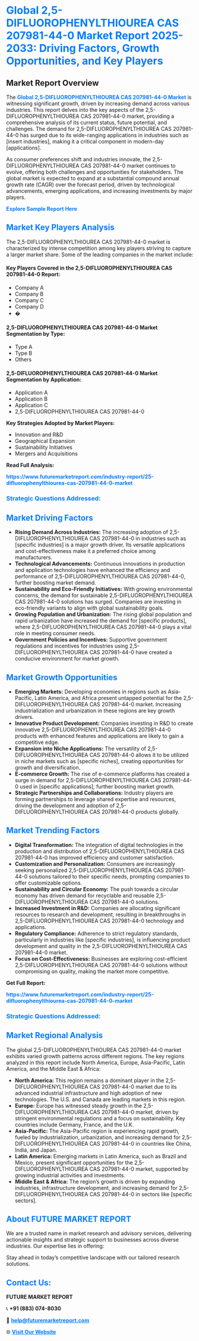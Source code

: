 <h1 style="color: #007BFF;">Global 2,5-DIFLUOROPHENYLTHIOUREA CAS 207981-44-0 Market Report 2025-2033: Driving Factors, Growth Opportunities, and Key Players</h1>

<section id="overview">
<h2>Market Report Overview</h2>
<p>The <a href="https://www.futuremarketreport.com/industry-report/25-difluorophenylthiourea-cas-207981-44-0-market" style="color: #007BFF; text-decoration: none;"><strong>Global 2,5-DIFLUOROPHENYLTHIOUREA CAS 207981-44-0 Market</strong></a> is witnessing significant growth, driven by increasing demand across various industries. This report delves into the key aspects of the 2,5-DIFLUOROPHENYLTHIOUREA CAS 207981-44-0 market, providing a comprehensive analysis of its current status, future potential, and challenges. The demand for 2,5-DIFLUOROPHENYLTHIOUREA CAS 207981-44-0 has surged due to its wide-ranging applications in industries such as [insert industries], making it a critical component in modern-day [applications].</p>
<p>As consumer preferences shift and industries innovate, the 2,5-DIFLUOROPHENYLTHIOUREA CAS 207981-44-0 market continues to evolve, offering both challenges and opportunities for stakeholders. The global market is expected to expand at a substantial compound annual growth rate (CAGR) over the forecast period, driven by technological advancements, emerging applications, and increasing investments by major players.</p>
</section>

<section id="overview">
<p><a href="https://www.futuremarketreport.com/request-sample/reportId=110873" style="color: #007BFF; text-decoration: none;"><strong>Explore Sample Report Here</strong></a></p>
</section>

<section id="key-players">
<h2 style="color: #007BFF;">Market Key Players Analysis</h2>
<p>The 2,5-DIFLUOROPHENYLTHIOUREA CAS 207981-44-0 market is characterized by intense competition among key players striving to capture a larger market share. Some of the leading companies in the market include:</p>
<h4>Key Players Covered in the 2,5-DIFLUOROPHENYLTHIOUREA CAS 207981-44-0 Report:</h4>
<ul><li>Company A</li><li>Company B</li><li>Company C</li><li>Company D</li><li>�</li></ul>
<h4>2,5-DIFLUOROPHENYLTHIOUREA CAS 207981-44-0 Market Segmentation by Type:</h4>
<ul><li>Type A</li><li>Type B</li><li>Others</li></ul>

<h4>2,5-DIFLUOROPHENYLTHIOUREA CAS 207981-44-0 Market Segmentation by Application:</h4>
<ul><li>Application A</li><li>Application B</li><li>Application C</li><li>2,5-DIFLUOROPHENYLTHIOUREA CAS 207981-44-0</li></ul>
<p><strong>Key Strategies Adopted by Market Players:</strong></p>
<ul>
<li>Innovation and R&D</li>
<li>Geographical Expansion</li>
<li>Sustainability Initiatives</li>
<li>Mergers and Acquisitions</li>
</ul>
</section>

<section>
<p><strong>Read Full Analysis: </strong></p><a href="https://www.futuremarketreport.com/industry-report/25-difluorophenylthiourea-cas-207981-44-0-market" style="color: #007BFF; text-decoration: none;"><strong>https://www.futuremarketreport.com/industry-report/25-difluorophenylthiourea-cas-207981-44-0-market</strong></a>
<h3 style="color: #007BFF;">Strategic Questions Addressed:</h3>
</section>

<section id="driving-factors">
<h2 style="color: #007BFF;">Market Driving Factors</h2>
<ul>
<li><strong>Rising Demand Across Industries:</strong> The increasing adoption of 2,5-DIFLUOROPHENYLTHIOUREA CAS 207981-44-0 in industries such as [specific industries] is a major growth driver. Its versatile applications and cost-effectiveness make it a preferred choice among manufacturers.</li>
<li><strong>Technological Advancements:</strong> Continuous innovations in production and application technologies have enhanced the efficiency and performance of 2,5-DIFLUOROPHENYLTHIOUREA CAS 207981-44-0, further boosting market demand.</li>
<li><strong>Sustainability and Eco-Friendly Initiatives:</strong> With growing environmental concerns, the demand for sustainable 2,5-DIFLUOROPHENYLTHIOUREA CAS 207981-44-0 solutions has surged. Companies are investing in eco-friendly variants to align with global sustainability goals.</li>
<li><strong>Growing Population and Urbanization:</strong> The rising global population and rapid urbanization have increased the demand for [specific products], where 2,5-DIFLUOROPHENYLTHIOUREA CAS 207981-44-0 plays a vital role in meeting consumer needs.</li>
<li><strong>Government Policies and Incentives:</strong> Supportive government regulations and incentives for industries using 2,5-DIFLUOROPHENYLTHIOUREA CAS 207981-44-0 have created a conducive environment for market growth.</li>
</ul>
</section>

<section id="growth-opportunities">
<h2 style="color: #007BFF;">Market Growth Opportunities</h2>
<ul>
<li><strong>Emerging Markets:</strong> Developing economies in regions such as Asia-Pacific, Latin America, and Africa present untapped potential for the 2,5-DIFLUOROPHENYLTHIOUREA CAS 207981-44-0 market. Increasing industrialization and urbanization in these regions are key growth drivers.</li>
<li><strong>Innovative Product Development:</strong> Companies investing in R&D to create innovative 2,5-DIFLUOROPHENYLTHIOUREA CAS 207981-44-0 products with enhanced features and applications are likely to gain a competitive edge.</li>
<li><strong>Expansion into Niche Applications:</strong> The versatility of 2,5-DIFLUOROPHENYLTHIOUREA CAS 207981-44-0 allows it to be utilized in niche markets such as [specific niches], creating opportunities for growth and diversification.</li>
<li><strong>E-commerce Growth:</strong> The rise of e-commerce platforms has created a surge in demand for 2,5-DIFLUOROPHENYLTHIOUREA CAS 207981-44-0 used in [specific applications], further boosting market growth.</li>
<li><strong>Strategic Partnerships and Collaborations:</strong> Industry players are forming partnerships to leverage shared expertise and resources, driving the development and adoption of 2,5-DIFLUOROPHENYLTHIOUREA CAS 207981-44-0 products globally.</li>
</ul>
</section>

<section id="trending-factors">
<h2 style="color: #007BFF;">Market Trending Factors</h2>
<ul>
<li><strong>Digital Transformation:</strong> The integration of digital technologies in the production and distribution of 2,5-DIFLUOROPHENYLTHIOUREA CAS 207981-44-0 has improved efficiency and customer satisfaction.</li>
<li><strong>Customization and Personalization:</strong> Consumers are increasingly seeking personalized 2,5-DIFLUOROPHENYLTHIOUREA CAS 207981-44-0 solutions tailored to their specific needs, prompting companies to offer customizable options.</li>
<li><strong>Sustainability and Circular Economy:</strong> The push towards a circular economy has driven demand for recyclable and reusable 2,5-DIFLUOROPHENYLTHIOUREA CAS 207981-44-0 solutions.</li>
<li><strong>Increased Investment in R&D:</strong> Companies are allocating significant resources to research and development, resulting in breakthroughs in 2,5-DIFLUOROPHENYLTHIOUREA CAS 207981-44-0 technology and applications.</li>
<li><strong>Regulatory Compliance:</strong> Adherence to strict regulatory standards, particularly in industries like [specific industries], is influencing product development and quality in the 2,5-DIFLUOROPHENYLTHIOUREA CAS 207981-44-0 market.</li>
<li><strong>Focus on Cost-Effectiveness:</strong> Businesses are exploring cost-efficient 2,5-DIFLUOROPHENYLTHIOUREA CAS 207981-44-0 solutions without compromising on quality, making the market more competitive.</li>
</ul>
</section>

<section>
<p><strong>Get Full Report: </strong></p><a href="https://www.futuremarketreport.com/industry-report/25-difluorophenylthiourea-cas-207981-44-0-market" style="color: #007BFF; text-decoration: none;"><strong>https://www.futuremarketreport.com/industry-report/25-difluorophenylthiourea-cas-207981-44-0-market</strong></a>
<h3 style="color: #007BFF;">Strategic Questions Addressed:</h3>
</section>


<section id="regional-analysis">
<h2 style="color: #007BFF;">Market Regional Analysis</h2>
<p>The global 2,5-DIFLUOROPHENYLTHIOUREA CAS 207981-44-0 market exhibits varied growth patterns across different regions. The key regions analyzed in this report include North America, Europe, Asia-Pacific, Latin America, and the Middle East & Africa:</p>
<ul>
<li><strong>North America:</strong> This region remains a dominant player in the 2,5-DIFLUOROPHENYLTHIOUREA CAS 207981-44-0 market due to its advanced industrial infrastructure and high adoption of new technologies. The U.S. and Canada are leading markets in this region.</li>
<li><strong>Europe:</strong> Europe has witnessed steady growth in the 2,5-DIFLUOROPHENYLTHIOUREA CAS 207981-44-0 market, driven by stringent environmental regulations and a focus on sustainability. Key countries include Germany, France, and the U.K.</li>
<li><strong>Asia-Pacific:</strong> The Asia-Pacific region is experiencing rapid growth, fueled by industrialization, urbanization, and increasing demand for 2,5-DIFLUOROPHENYLTHIOUREA CAS 207981-44-0 in countries like China, India, and Japan.</li>
<li><strong>Latin America:</strong> Emerging markets in Latin America, such as Brazil and Mexico, present significant opportunities for the 2,5-DIFLUOROPHENYLTHIOUREA CAS 207981-44-0 market, supported by growing industrial activities and investments.</li>
<li><strong>Middle East & Africa:</strong> The region’s growth is driven by expanding industries, infrastructure development, and increasing demand for 2,5-DIFLUOROPHENYLTHIOUREA CAS 207981-44-0 in sectors like [specific sectors].</li>
</ul>
</section>

<footer>
<h2 style="color: #007BFF;">About FUTURE MARKET REPORT</h2>
<p>We are a trusted name in market research and advisory services, delivering actionable insights and strategic support to businesses across diverse industries. Our expertise lies in offering:</p>

<p>Stay ahead in today’s competitive landscape with our tailored research solutions.</p>

<h2 style="color: #007BFF;">Contact Us:</h2>
<p><strong>FUTURE MARKET REPORT</strong></p>
<p>📞 <strong>+91 (883) 074-8030</strong></p>
<p>📧 <strong><a href="mailto:help@futuremarketreport.com" style="color: #007BFF;">help@futuremarketreport.com</a></strong></p>
<p>🌐 <strong><a href="https://www.futuremarketreport.com/" style="color: #007BFF;">Visit Our Website</a></strong></p>
</footer>